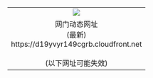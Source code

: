 ﻿<table>
  <tr></tr>
  <tr><td colspan=2 align=center><img src="https://d19yvyr149cgrb.cloudfront.net/Up/oGate.jpg" /></td></tr>
  <tr><td colspan=2 align=center>网门动态网址<br/>(最新)
<br>https://d19yvyr149cgrb.cloudfront.net
<br/><br/>(以下网址可能失效)
    </td>
  </tr>
</table>
